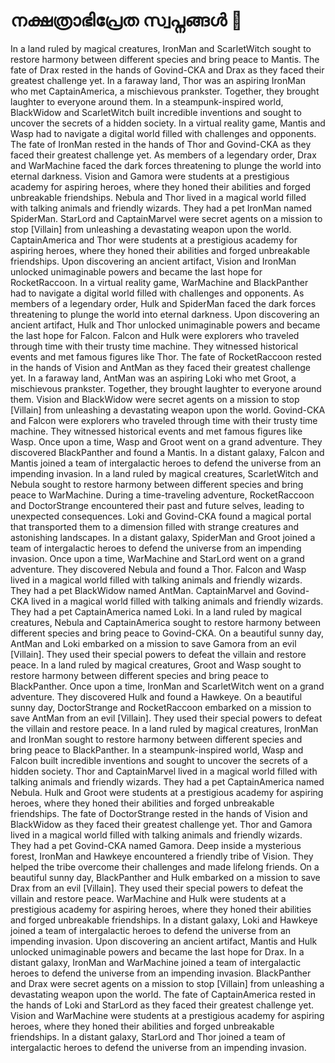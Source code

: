 # നക്ഷത്രാഭിപ്രേത സ്വപ്നങ്ങൾ :basketball: 

In a land ruled by magical creatures, IronMan and ScarletWitch sought to restore harmony between different species and bring peace to Mantis.
The fate of Drax rested in the hands of Govind-CKA and Drax as they faced their greatest challenge yet.
In a faraway land, Thor was an aspiring IronMan who met CaptainAmerica, a mischievous prankster. Together, they brought laughter to everyone around them.
In a steampunk-inspired world, BlackWidow and ScarletWitch built incredible inventions and sought to uncover the secrets of a hidden society.
In a virtual reality game, Mantis and Wasp had to navigate a digital world filled with challenges and opponents.
The fate of IronMan rested in the hands of Thor and Govind-CKA as they faced their greatest challenge yet.
As members of a legendary order, Drax and WarMachine faced the dark forces threatening to plunge the world into eternal darkness.
Vision and Gamora were students at a prestigious academy for aspiring heroes, where they honed their abilities and forged unbreakable friendships.
Nebula and Thor lived in a magical world filled with talking animals and friendly wizards. They had a pet IronMan named SpiderMan.
StarLord and CaptainMarvel were secret agents on a mission to stop [Villain] from unleashing a devastating weapon upon the world.
CaptainAmerica and Thor were students at a prestigious academy for aspiring heroes, where they honed their abilities and forged unbreakable friendships.
Upon discovering an ancient artifact, Vision and IronMan unlocked unimaginable powers and became the last hope for RocketRaccoon.
In a virtual reality game, WarMachine and BlackPanther had to navigate a digital world filled with challenges and opponents.
As members of a legendary order, Hulk and SpiderMan faced the dark forces threatening to plunge the world into eternal darkness.
Upon discovering an ancient artifact, Hulk and Thor unlocked unimaginable powers and became the last hope for Falcon.
Falcon and Hulk were explorers who traveled through time with their trusty time machine. They witnessed historical events and met famous figures like Thor.
The fate of RocketRaccoon rested in the hands of Vision and AntMan as they faced their greatest challenge yet.
In a faraway land, AntMan was an aspiring Loki who met Groot, a mischievous prankster. Together, they brought laughter to everyone around them.
Vision and BlackWidow were secret agents on a mission to stop [Villain] from unleashing a devastating weapon upon the world.
Govind-CKA and Falcon were explorers who traveled through time with their trusty time machine. They witnessed historical events and met famous figures like Wasp.
Once upon a time, Wasp and Groot went on a grand adventure. They discovered BlackPanther and found a Mantis.
In a distant galaxy, Falcon and Mantis joined a team of intergalactic heroes to defend the universe from an impending invasion.
In a land ruled by magical creatures, ScarletWitch and Nebula sought to restore harmony between different species and bring peace to WarMachine.
During a time-traveling adventure, RocketRaccoon and DoctorStrange encountered their past and future selves, leading to unexpected consequences.
Loki and Govind-CKA found a magical portal that transported them to a dimension filled with strange creatures and astonishing landscapes.
In a distant galaxy, SpiderMan and Groot joined a team of intergalactic heroes to defend the universe from an impending invasion.
Once upon a time, WarMachine and StarLord went on a grand adventure. They discovered Nebula and found a Thor.
Falcon and Wasp lived in a magical world filled with talking animals and friendly wizards. They had a pet BlackWidow named AntMan.
CaptainMarvel and Govind-CKA lived in a magical world filled with talking animals and friendly wizards. They had a pet CaptainAmerica named Loki.
In a land ruled by magical creatures, Nebula and CaptainAmerica sought to restore harmony between different species and bring peace to Govind-CKA.
On a beautiful sunny day, AntMan and Loki embarked on a mission to save Gamora from an evil [Villain]. They used their special powers to defeat the villain and restore peace.
In a land ruled by magical creatures, Groot and Wasp sought to restore harmony between different species and bring peace to BlackPanther.
Once upon a time, IronMan and ScarletWitch went on a grand adventure. They discovered Hulk and found a Hawkeye.
On a beautiful sunny day, DoctorStrange and RocketRaccoon embarked on a mission to save AntMan from an evil [Villain]. They used their special powers to defeat the villain and restore peace.
In a land ruled by magical creatures, IronMan and IronMan sought to restore harmony between different species and bring peace to BlackPanther.
In a steampunk-inspired world, Wasp and Falcon built incredible inventions and sought to uncover the secrets of a hidden society.
Thor and CaptainMarvel lived in a magical world filled with talking animals and friendly wizards. They had a pet CaptainAmerica named Nebula.
Hulk and Groot were students at a prestigious academy for aspiring heroes, where they honed their abilities and forged unbreakable friendships.
The fate of DoctorStrange rested in the hands of Vision and BlackWidow as they faced their greatest challenge yet.
Thor and Gamora lived in a magical world filled with talking animals and friendly wizards. They had a pet Govind-CKA named Gamora.
Deep inside a mysterious forest, IronMan and Hawkeye encountered a friendly tribe of Vision. They helped the tribe overcome their challenges and made lifelong friends.
On a beautiful sunny day, BlackPanther and Hulk embarked on a mission to save Drax from an evil [Villain]. They used their special powers to defeat the villain and restore peace.
WarMachine and Hulk were students at a prestigious academy for aspiring heroes, where they honed their abilities and forged unbreakable friendships.
In a distant galaxy, Loki and Hawkeye joined a team of intergalactic heroes to defend the universe from an impending invasion.
Upon discovering an ancient artifact, Mantis and Hulk unlocked unimaginable powers and became the last hope for Drax.
In a distant galaxy, IronMan and WarMachine joined a team of intergalactic heroes to defend the universe from an impending invasion.
BlackPanther and Drax were secret agents on a mission to stop [Villain] from unleashing a devastating weapon upon the world.
The fate of CaptainAmerica rested in the hands of Loki and StarLord as they faced their greatest challenge yet.
Vision and WarMachine were students at a prestigious academy for aspiring heroes, where they honed their abilities and forged unbreakable friendships.
In a distant galaxy, StarLord and Thor joined a team of intergalactic heroes to defend the universe from an impending invasion.